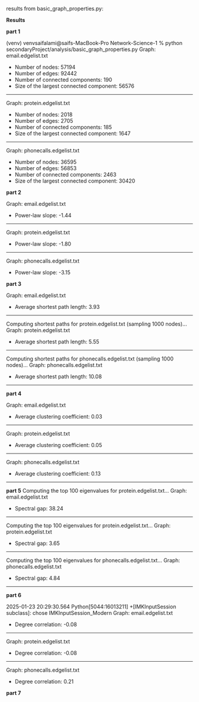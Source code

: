 results from basic_graph_properties.py:

**Results**

**part 1**

(venv) venvsaifalami@saifs-MacBook-Pro Network-Science-1 % python secondaryProject/analysis/basic_graph_properties.py
Graph: email.edgelist.txt
  - Number of nodes: 57194
  - Number of edges: 92442
  - Number of connected components: 190
  - Size of the largest connected component: 56576
--------------------------------------------------
Graph: protein.edgelist.txt
  - Number of nodes: 2018
  - Number of edges: 2705
  - Number of connected components: 185
  - Size of the largest connected component: 1647
--------------------------------------------------
Graph: phonecalls.edgelist.txt
  - Number of nodes: 36595
  - Number of edges: 56853
  - Number of connected components: 2463
  - Size of the largest connected component: 30420

**part 2**

Graph: email.edgelist.txt
  - Power-law slope: -1.44
--------------------------------------------------
Graph: protein.edgelist.txt
  - Power-law slope: -1.80
--------------------------------------------------
Graph: phonecalls.edgelist.txt
  - Power-law slope: -3.15

**part 3**

Graph: email.edgelist.txt
  - Average shortest path length: 3.93
--------------------------------------------------
Computing shortest paths for protein.edgelist.txt (sampling 1000 nodes)...
Graph: protein.edgelist.txt
  - Average shortest path length: 5.55
--------------------------------------------------
Computing shortest paths for phonecalls.edgelist.txt (sampling 1000 nodes)...
Graph: phonecalls.edgelist.txt
  - Average shortest path length: 10.08
--------------------------------------------------


**part 4**


Graph: email.edgelist.txt
  - Average clustering coefficient: 0.03
--------------------------------------------------
Graph: protein.edgelist.txt
  - Average clustering coefficient: 0.05
--------------------------------------------------
Graph: phonecalls.edgelist.txt
  - Average clustering coefficient: 0.13
--------------------------------------------------


**part 5**
Computing the top 100 eigenvalues for protein.edgelist.txt...
Graph: email.edgelist.txt
  - Spectral gap: 38.24
--------------------------------------------------
Computing the top 100 eigenvalues for protein.edgelist.txt...
Graph: protein.edgelist.txt
  - Spectral gap: 3.65
--------------------------------------------------
Computing the top 100 eigenvalues for phonecalls.edgelist.txt...
Graph: phonecalls.edgelist.txt
  - Spectral gap: 4.84
--------------------------------------------------

**part 6**

2025-01-23 20:29:30.564 Python[5044:16013211] +[IMKInputSession subclass]: chose IMKInputSession_Modern
Graph: email.edgelist.txt
  - Degree correlation: -0.08
--------------------------------------------------
Graph: protein.edgelist.txt
  - Degree correlation: -0.08
--------------------------------------------------
Graph: phonecalls.edgelist.txt
  - Degree correlation: 0.21

  **part 7**
